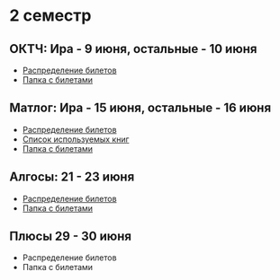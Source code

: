 # 2 семестр

## ОКТЧ: Ира - 9 июня, остальные - 10 июня
- [Распределение билетов](https://docs.google.com/spreadsheets/d/1r3AxNPDjGgxolTq5YUehK4u9Ugu9B3yVh6FZy7tAMMM/edit?usp=sharing)
- [Папка с билетами](https://github.com/blindsniperN/mipt-exams/tree/main/2sem-OKTCH/Билеты)

## Матлог: Ира - 15 июня, остальные - 16 июня
- [Распределение билетов](https://docs.google.com/spreadsheets/d/1_5uhLqtdn4G0R26ir43FqoC7gUQ21KBlS98LInOwN5Y/edit?usp=sharing)
- [Список используемых книг](https://github.com/blindsniperN/mipt-exams/blob/main/books/list_of_books.md)
- [Папка с билетами](https://github.com/blindsniperN/mipt-exams/tree/main/2sem-MLTA/%D0%B1%D0%B8%D0%BB%D0%B5%D1%82%D1%8B)

## Алгосы: 21 - 23 июня
- [Распределение билетов](https://docs.google.com/spreadsheets/d/1cjsrFSCH2gyCbHrCn8p-q_qaw2kq0G_qgDjJO91h8f8/edit?usp=sharing)
- [Папка с билетами](https://github.com/blindsniperN/mipt-exams/tree/main/2-sem-AaDS/%D0%B1%D0%B8%D0%BB%D0%B5%D1%82%D1%8B)


## Плюсы 29 - 30 июня
- Распределение билетов
- Папка с билетами
